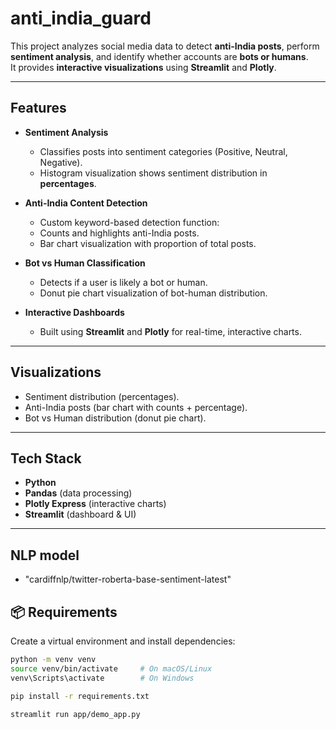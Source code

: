 # anti_india_guard


This project analyzes social media data to detect **anti-India posts**, perform **sentiment analysis**, and identify whether accounts are **bots or humans**.  
It provides **interactive visualizations** using **Streamlit** and **Plotly**.

---

##  Features

- **Sentiment Analysis**
  - Classifies posts into sentiment categories (Positive, Neutral, Negative).
  - Histogram visualization shows sentiment distribution in **percentages**.

- **Anti-India Content Detection**
  - Custom keyword-based detection function:
  - Counts and highlights anti-India posts.
  - Bar chart visualization with proportion of total posts.

- **Bot vs Human Classification**
  - Detects if a user is likely a bot or human.
  - Donut pie chart visualization of bot-human distribution.

- **Interactive Dashboards**
  - Built using **Streamlit** and **Plotly** for real-time, interactive charts.

---

##  Visualizations

- Sentiment distribution (percentages).  
- Anti-India posts (bar chart with counts + percentage).  
- Bot vs Human distribution (donut pie chart).  

---

##  Tech Stack

- **Python**
- **Pandas** (data processing)
- **Plotly Express** (interactive charts)
- **Streamlit** (dashboard & UI)

---

##  NLP model

- "cardiffnlp/twitter-roberta-base-sentiment-latest"


## 📦 Requirements

Create a virtual environment and install dependencies:

```bash
python -m venv venv
source venv/bin/activate     # On macOS/Linux
venv\Scripts\activate        # On Windows

pip install -r requirements.txt

streamlit run app/demo_app.py

